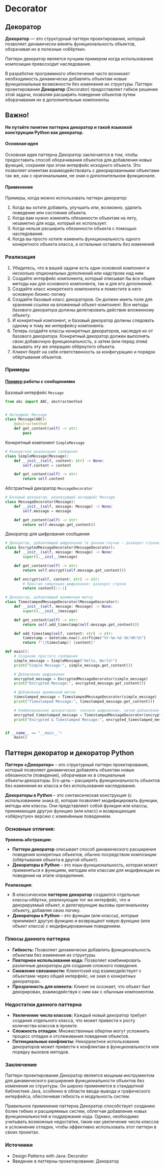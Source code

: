 # Decorator

## Декоратор

**Декоратор** — это структурный паттерн проектирования, который позволяет динамически менять функциональность объектов,
оборачивая их в полезные «обёртки».

Паттерн декоратор является лучшим примером когда использование композиции превосходит наследование.

В разработке программного обеспечения часто возникает необходимость динамически добавлять объектам новые функциональные
возможности без изменения их структуры. Паттерн проектирования **Декоратор** (Decorator) предоставляет гибкое решение
этой задачи, позволяя расширять поведение объектов путем оборачивания их в дополнительные компоненты.

## Важно!

**Не путайте понятие паттерна декоратор и такой языковой конструкции Python как декоратор.**

#### Основная идея

Основная идея паттерна Декоратор заключается в том, чтобы предоставить способ оборачивания объектов для добавления новых
функций, сохраняя при этом интерфейс исходного объекта. Это позволяет клиентам взаимодействовать с декорированными
объектами так же, как с оригинальными, не зная о дополнительном функционале.

#### Применение

Примеры, когда можно использовать паттерн декоратор:

1. Когда вы хотите добавить, улучшить или, возможно, удалить поведение или состояние объекта.
2. Когда вам нужно изменять обязанности объектам на лету, незаметно для кода, который их использует.
3. Когда нельзя расширить обязанности объекта с помощью наследования.
4. Когда вы просто хотите изменить функциональность одного конкретного объекта класса, а остальные оставить без
   изменений

### Реализация

1. Убедитесь, что в вашей задаче есть один основной компонент и несколько опциональных дополнений или надстроек над ним.
2. Создайте интерфейс компонента, который описывал бы все общие методы как для основного компонента, так и для его
   дополнений.
3. Создайте класс конкретного компонента и поместите в него основную бизнес-логику
4. Создайте базовый класс декораторов. Он должен иметь поле для хранения ссылки на вложенный объект-компонент. Все
   методы базового декоратора должны делегировать действие вложенному объекту.
5. И конкретный компонент, и базовый декоратор должны следовать одному и тому же интерфейсу компонента.
6. Теперь создайте классы конкретных декораторов, наследуя их от базового декоратора. Конкретный декоратор должен
   выполнять свою добавочную функциональность, а затем   (или перед этим) вызывать эту же операцию обёрнутого объекта.
7. Клиент берёт на себя ответственность за конфигурацию и порядок обёртывания объектов.

### Примеры

#### [Пример](code%2Fmain.py) работы с сообщениями

Базовый интерфейс ```Message```

```python
from abc import ABC, abstractmethod


# Интерфейс Message
class Message(ABC):
    @abstractmethod
    def get_content(self) -> str:
        pass

```

Конкретный компонент ```SimpleMessage```

```python
# Конкретная реализация сообщения
class SimpleMessage(Message):
    def __init__(self, content: str) -> None:
        self.content = content

    def get_content(self) -> str:
        return self.content
```

Абстрактный декоратор ```MessageDecorator```

```python
# Базовый декоратор, реализующий интерфейс Message
class MessageDecorator(Message):
    def __init__(self, message: Message) -> None:
        self.message = message

    def get_content(self) -> str:
        return self.message.get_content()

```

Декоратор для шифрования сообщения

```python
# Декоратор, добавляющий шифрование (в данном случае – разворот строки)
class EncryptedMessageDecorator(MessageDecorator):
    def __init__(self, message: Message) -> None:
        super().__init__(message)

    def get_content(self) -> str:
        return self.encrypt(self.message.get_content())

    def encrypt(self, content: str) -> str:
        # Простая симуляция шифрования: разворот строки
        return content[::-1]
```

```python
# Декоратор, добавляющий временную метку
class TimestampedMessageDecorator(MessageDecorator):
    def __init__(self, message: Message) -> None:
        super().__init__(message)

    def get_content(self) -> str:
        return self.add_timestamp(self.message.get_content())

    def add_timestamp(self, content: str) -> str:
        timestamp = datetime.now().strftime("%Y-%m-%d %H:%M:%S")
        return f"[{timestamp}] {content}"

```

```python
def main():
    # Создание простого сообщения
    simple_message = SimpleMessage("Hello, World!")
    print("Simple Message:", simple_message.get_content())

    # Добавление шифрования
    encrypted_message = EncryptedMessageDecorator(simple_message)
    print("Encrypted Message:", encrypted_message.get_content())

    # Добавление временной метки
    timestamped_message = TimestampedMessageDecorator(simple_message)
    print("Timestamped Message:", timestamped_message.get_content())

    # Комбинирование декораторов: сначала шифрование, затем добавление метки
    encrypted_timestamped_message = TimestampedMessageDecorator(encrypted_message)
    print("Encrypted & Timestamped Message:", encrypted_timestamped_message.get_content())


if __name__ == "__main__":
    main()
```

## Паттерн декоратор и декоратор Python

**Паттерн «Декоратор»** – это структурный паттерн проектирования, который позволяет динамически добавлять объектам новые
обязанности (поведение), оборачивая их в специальные объекты‑декораторы. Его цель – расширять функциональность объектов
без изменения их класса и без использования наследования.

**Декораторы в Python** – это синтаксическая конструкция (с использованием знака ```@```), которая позволяет
модифицировать функции, методы или классы. Они представляют собой функции или классы, принимающие другую функцию (или
класс) и возвращающие «обёрнутую» версию с изменённым поведением.

### Основные отличия:

**Уровень абстракции:**

- **Паттерн декоратор** описывает способ динамического расширения поведения конкретных объектов, обычно посредством
  композиции (обёртывания объекта в другой объект).
- **Декораторы в Python** – это язык‑функциональность, которая может применяться к функциям, методам или классам для
  модификации их поведения на этапе определения.

**Реализация:**

- В классическом **паттерне декоратор** создаются отдельные классы‑обёртки, реализующие тот же интерфейс, что и
  декорируемый
  объект, и делегирующие вызовы оригинальному объекту, добавляя свою логику.
- **Декораторы в Python** – это функции (или классы), которые принимают другую функцию и возвращают новую функцию (или
  объект класса) с модифицированным поведением.

### Плюсы данного паттерна

- **Гибкость:** Позволяет динамически добавлять функциональность объектам без изменения их структуры.
- **Повторное использование кода:** Позволяет комбинировать различные декораторы для создания сложного поведения.
- **Снижение связанности:** Клиентский код взаимодействует с объектами через общий интерфейс, не зная о конкретных
  декораторах.
- **Прозрачность для клиента:** Клиент не осознает, что объект был декорирован, взаимодействуя с ним как с обычным
  компонентом.

### Недостатки данного паттерна

- **Увеличение числа классов:** Каждый новый декоратор требует создания отдельного класса, что может привести к росту
  количества классов в проекте.
- **Сложность отладки:** Множественные обертки могут усложнить процесс отладки и отслеживания поведения объектов.
- **Потенциальные конфликты:** Некорректное использование декораторов может привести к конфликтам в функциональности или
  порядку вызовов методов.

### Заключение

Паттерн проектирования Декоратор является мощным инструментом для динамического расширения функциональности объектов без
изменения их структуры. Он широко применяется в стандартной библиотеке Java, особенно в области ввода-вывода и
графического интерфейса, обеспечивая гибкость и модульность систем.

Правильное применение паттерна Декоратор способствует созданию более гибких и расширяемых систем, облегчая добавление
новых функциональностей и поддержание кода. Однако, необходимо учитывать возможные недостатки, такие как увеличение
числа классов и усложнение отладки, чтобы эффективно использовать этот паттерн в своих проектах.

### Источники

- Design Patterns with Java: Decorator
- Введение в паттерны проектирования: Декоратор
